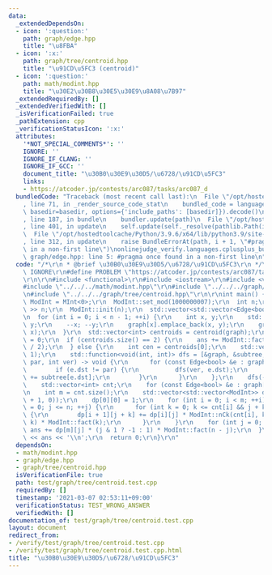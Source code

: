 ```yaml
---
data:
  _extendedDependsOn:
  - icon: ':question:'
    path: graph/edge.hpp
    title: "\u8FBA"
  - icon: ':x:'
    path: graph/tree/centroid.hpp
    title: "\u91CD\u5FC3 (centroid)"
  - icon: ':question:'
    path: math/modint.hpp
    title: "\u30E2\u30B8\u30E5\u30E9\u8A08\u7B97"
  _extendedRequiredBy: []
  _extendedVerifiedWith: []
  _isVerificationFailed: true
  _pathExtension: cpp
  _verificationStatusIcon: ':x:'
  attributes:
    '*NOT_SPECIAL_COMMENTS*': ''
    IGNORE: ''
    IGNORE_IF_CLANG: ''
    IGNORE_IF_GCC: ''
    document_title: "\u30B0\u30E9\u30D5/\u6728/\u91CD\u5FC3"
    links:
    - https://atcoder.jp/contests/arc087/tasks/arc087_d
  bundledCode: "Traceback (most recent call last):\n  File \"/opt/hostedtoolcache/Python/3.9.6/x64/lib/python3.9/site-packages/onlinejudge_verify/documentation/build.py\"\
    , line 71, in _render_source_code_stat\n    bundled_code = language.bundle(stat.path,\
    \ basedir=basedir, options={'include_paths': [basedir]}).decode()\n  File \"/opt/hostedtoolcache/Python/3.9.6/x64/lib/python3.9/site-packages/onlinejudge_verify/languages/cplusplus.py\"\
    , line 187, in bundle\n    bundler.update(path)\n  File \"/opt/hostedtoolcache/Python/3.9.6/x64/lib/python3.9/site-packages/onlinejudge_verify/languages/cplusplus_bundle.py\"\
    , line 401, in update\n    self.update(self._resolve(pathlib.Path(included), included_from=path))\n\
    \  File \"/opt/hostedtoolcache/Python/3.9.6/x64/lib/python3.9/site-packages/onlinejudge_verify/languages/cplusplus_bundle.py\"\
    , line 312, in update\n    raise BundleErrorAt(path, i + 1, \"#pragma once found\
    \ in a non-first line\")\nonlinejudge_verify.languages.cplusplus_bundle.BundleErrorAt:\
    \ graph/edge.hpp: line 5: #pragma once found in a non-first line\n"
  code: "/*\r\n * @brief \u30B0\u30E9\u30D5/\u6728/\u91CD\u5FC3\r\n */\r\n#define\
    \ IGNORE\r\n#define PROBLEM \"https://atcoder.jp/contests/arc087/tasks/arc087_d\"\
    \r\n\r\n#include <functional>\r\n#include <iostream>\r\n#include <vector>\r\n\
    #include \"../../../math/modint.hpp\"\r\n#include \"../../../graph/edge.hpp\"\r\
    \n#include \"../../../graph/tree/centroid.hpp\"\r\n\r\nint main() {\r\n  using\
    \ ModInt = MInt<0>;\r\n  ModInt::set_mod(1000000007);\r\n  int n;\r\n  std::cin\
    \ >> n;\r\n  ModInt::init(n);\r\n  std::vector<std::vector<Edge<bool>>> graph(n);\r\
    \n  for (int i = 0; i < n - 1; ++i) {\r\n    int x, y;\r\n    std::cin >> x >>\
    \ y;\r\n    --x; --y;\r\n    graph[x].emplace_back(x, y);\r\n    graph[y].emplace_back(y,\
    \ x);\r\n  }\r\n  std::vector<int> centroids = centroid(graph);\r\n  ModInt ans\
    \ = 0;\r\n  if (centroids.size() == 2) {\r\n    ans += ModInt::fact(n / 2) * ModInt::fact(n\
    \ / 2);\r\n  } else {\r\n    int cen = centroids[0];\r\n    std::vector<int> subtree(n,\
    \ 1);\r\n    std::function<void(int, int)> dfs = [&graph, &subtree, &dfs](int\
    \ par, int ver) -> void {\r\n      for (const Edge<bool> &e : graph[ver]) {\r\n\
    \        if (e.dst != par) {\r\n          dfs(ver, e.dst);\r\n          subtree[ver]\
    \ += subtree[e.dst];\r\n        }\r\n      }\r\n    };\r\n    dfs(-1, cen);\r\n\
    \    std::vector<int> cnt;\r\n    for (const Edge<bool> &e : graph[cen]) cnt.emplace_back(subtree[e.dst]);\r\
    \n    int m = cnt.size();\r\n    std::vector<std::vector<ModInt>> dp(m + 1, std::vector<ModInt>(n\
    \ + 1, 0));\r\n    dp[0][0] = 1;\r\n    for (int i = 0; i < m; ++i) for (int j\
    \ = 0; j <= n; ++j) {\r\n      for (int k = 0; k <= cnt[i] && j + k <= n; ++k)\
    \ {\r\n        dp[i + 1][j + k] += dp[i][j] * ModInt::nCk(cnt[i], k) * ModInt::nCk(cnt[i],\
    \ k) * ModInt::fact(k);\r\n      }\r\n    }\r\n    for (int j = 0; j <= n; ++j)\
    \ ans += dp[m][j] * (j & 1 ? -1 : 1) * ModInt::fact(n - j);\r\n  }\r\n  std::cout\
    \ << ans << '\\n';\r\n  return 0;\r\n}\r\n"
  dependsOn:
  - math/modint.hpp
  - graph/edge.hpp
  - graph/tree/centroid.hpp
  isVerificationFile: true
  path: test/graph/tree/centroid.test.cpp
  requiredBy: []
  timestamp: '2021-03-07 02:53:11+09:00'
  verificationStatus: TEST_WRONG_ANSWER
  verifiedWith: []
documentation_of: test/graph/tree/centroid.test.cpp
layout: document
redirect_from:
- /verify/test/graph/tree/centroid.test.cpp
- /verify/test/graph/tree/centroid.test.cpp.html
title: "\u30B0\u30E9\u30D5/\u6728/\u91CD\u5FC3"
---
```

